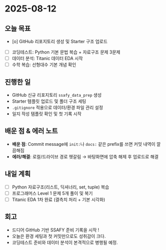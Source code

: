 # 2025-08-12

## 오늘 목표
- [o] GitHub 리포지토리 생성 및 Starter 구조 업로드
- [ ] 코딩테스트: Python 기본 문법 복습 + 자료구조 문제 3문제
- [ ] 데이터 분석: Titanic 데이터 EDA 시작
- [ ] 수학 복습: 선형대수 기본 개념 확인

## 진행한 일
- GitHub 신규 리포지토리 `ssafy_data_prep` 생성
- Starter 템플릿 업로드 및 폴더 구조 세팅
- `.gitignore` 적용으로 데이터/환경 파일 관리 설정
- 일지 작성 템플릿 확인 및 첫 기록 시작

## 배운 점 & 에러 노트
- **배운 점**: Commit message에 `init:`나 `docs:` 같은 prefix를 쓰면 커밋 내역이 깔끔해짐
- **에러/해결**: 로컬/드라이브 경로 헷갈림 → 바탕화면에 압축 해제 후 업로드로 해결

## 내일 계획
- [ ] Python 자료구조(리스트, 딕셔너리, set, tuple) 복습
- [ ] 프로그래머스 Level 1 문제 5개 풀이 및 복기
- [ ] Titanic EDA 1차 완료 (결측치 처리 + 기본 시각화)

## 회고
- 드디어 GitHub 기반 SSAFY 준비 기록을 시작 !  
- 오늘은 환경 세팅과 첫 커밋만으로도 성취감이 크다.  
- 코딩테스트 준비와 데이터 분석이 본격적으로 병행될 예정.
